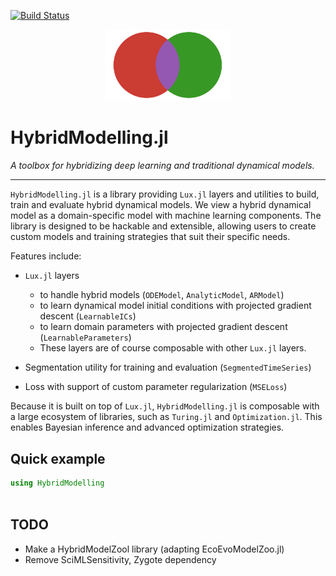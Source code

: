 [![Build Status](https://github.com/vboussange/HybridModelling.jl/actions/workflows/CI.yml/badge.svg?branch=main)](https://github.com/vboussange/HybridModelling.jl/actions/workflows/CI.yml?query=branch%3Amain)

<div align="center">
    <img src="material/logo.svg" alt="MLJ" width="200">
</div>

# HybridModelling.jl

*A toolbox for hybridizing deep learning and traditional dynamical models.*

---
`HybridModelling.jl` is a library providing `Lux.jl` layers and utilities to build, train and evaluate hybrid dynamical models. We view a hybrid dynamical model as a domain-specific model with machine learning components. The library is designed to be hackable and extensible, allowing users to create custom models and training strategies that suit their specific needs.

Features include:
- `Lux.jl` layers
  - to handle hybrid models (`ODEModel`, `AnalyticModel`, `ARModel`)
  - to learn dynamical model initial conditions with projected gradient descent (`LearnableICs`)
  - to learn domain parameters with projected gradient descent (`LearnableParameters`)
  - These layers are of course composable with other `Lux.jl` layers.

- Segmentation utility for training and evaluation (`SegmentedTimeSeries`)

- Loss with support of custom parameter regularization (`MSELoss`)

Because it is built on top of `Lux.jl`, `HybridModelling.jl` is composable with a large ecosystem of libraries, such as `Turing.jl` and `Optimization.jl`. This enables Bayesian inference and advanced optimization strategies.

## Quick example

```julia
using HybridModelling



```

## TODO
- Make a HybridModelZool library (adapting EcoEvoModelZoo.jl)
- Remove SciMLSensitivity, Zygote dependency
